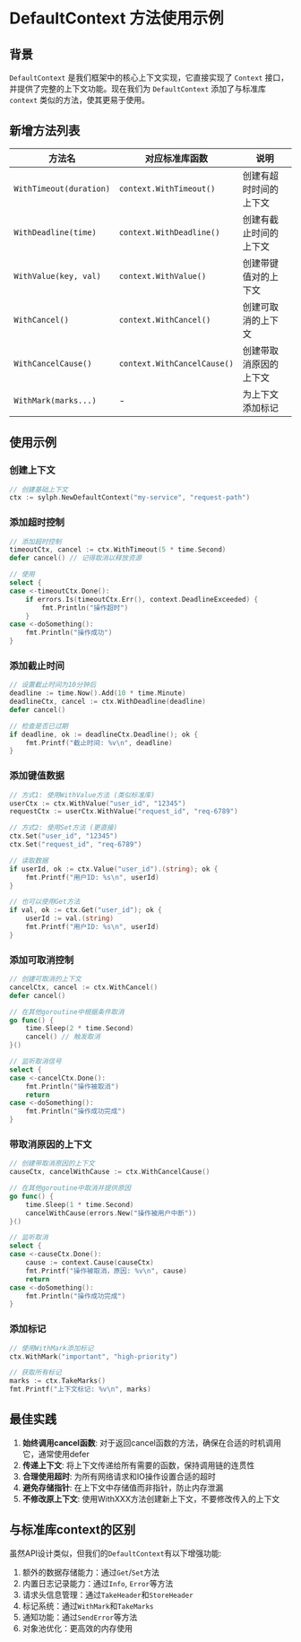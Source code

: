 # DefaultContext 方法使用示例

## 背景

`DefaultContext` 是我们框架中的核心上下文实现，它直接实现了 `Context` 接口，并提供了完整的上下文功能。现在我们为 `DefaultContext` 添加了与标准库 `context` 类似的方法，使其更易于使用。

## 新增方法列表

| 方法名 | 对应标准库函数 | 说明 |
|------------|----------------|------|
| `WithTimeout(duration)` | `context.WithTimeout()` | 创建有超时时间的上下文 |
| `WithDeadline(time)` | `context.WithDeadline()` | 创建有截止时间的上下文 |
| `WithValue(key, val)` | `context.WithValue()` | 创建带键值对的上下文 |
| `WithCancel()` | `context.WithCancel()` | 创建可取消的上下文 |
| `WithCancelCause()` | `context.WithCancelCause()` | 创建带取消原因的上下文 |
| `WithMark(marks...)` | - | 为上下文添加标记 |

## 使用示例

### 创建上下文

```go
// 创建基础上下文
ctx := sylph.NewDefaultContext("my-service", "request-path")
```

### 添加超时控制

```go
// 添加超时控制
timeoutCtx, cancel := ctx.WithTimeout(5 * time.Second)
defer cancel() // 记得取消以释放资源

// 使用
select {
case <-timeoutCtx.Done():
    if errors.Is(timeoutCtx.Err(), context.DeadlineExceeded) {
        fmt.Println("操作超时")
    }
case <-doSomething():
    fmt.Println("操作成功")
}
```

### 添加截止时间

```go
// 设置截止时间为10分钟后
deadline := time.Now().Add(10 * time.Minute)
deadlineCtx, cancel := ctx.WithDeadline(deadline)
defer cancel()

// 检查是否已过期
if deadline, ok := deadlineCtx.Deadline(); ok {
    fmt.Printf("截止时间: %v\n", deadline)
}
```

### 添加键值数据

```go
// 方式1: 使用WithValue方法 (类似标准库)
userCtx := ctx.WithValue("user_id", "12345")
requestCtx := userCtx.WithValue("request_id", "req-6789")

// 方式2: 使用Set方法 (更直接)
ctx.Set("user_id", "12345")
ctx.Set("request_id", "req-6789")

// 读取数据
if userId, ok := ctx.Value("user_id").(string); ok {
    fmt.Printf("用户ID: %s\n", userId)
}

// 也可以使用Get方法
if val, ok := ctx.Get("user_id"); ok {
    userId := val.(string)
    fmt.Printf("用户ID: %s\n", userId)
}
```

### 添加可取消控制

```go
// 创建可取消的上下文
cancelCtx, cancel := ctx.WithCancel()
defer cancel()

// 在其他goroutine中根据条件取消
go func() {
    time.Sleep(2 * time.Second)
    cancel() // 触发取消
}()

// 监听取消信号
select {
case <-cancelCtx.Done():
    fmt.Println("操作被取消")
    return
case <-doSomething():
    fmt.Println("操作成功完成")
}
```

### 带取消原因的上下文

```go
// 创建带取消原因的上下文
causeCtx, cancelWithCause := ctx.WithCancelCause()

// 在其他goroutine中取消并提供原因
go func() {
    time.Sleep(1 * time.Second)
    cancelWithCause(errors.New("操作被用户中断"))
}()

// 监听取消
select {
case <-causeCtx.Done():
    cause := context.Cause(causeCtx)
    fmt.Printf("操作被取消，原因: %v\n", cause)
    return
case <-doSomething():
    fmt.Println("操作成功完成")
}
```

### 添加标记

```go
// 使用WithMark添加标记
ctx.WithMark("important", "high-priority")

// 获取所有标记
marks := ctx.TakeMarks()
fmt.Printf("上下文标记: %v\n", marks)
```

## 最佳实践

1. **始终调用cancel函数**: 对于返回cancel函数的方法，确保在合适的时机调用它，通常使用defer
2. **传递上下文**: 将上下文传递给所有需要的函数，保持调用链的连贯性
3. **合理使用超时**: 为所有网络请求和IO操作设置合适的超时
4. **避免存储指针**: 在上下文中存储值而非指针，防止内存泄漏
5. **不修改原上下文**: 使用WithXXX方法创建新上下文，不要修改传入的上下文

## 与标准库context的区别

虽然API设计类似，但我们的`DefaultContext`有以下增强功能:

1. 额外的数据存储能力：通过`Get`/`Set`方法
2. 内置日志记录能力：通过`Info`, `Error`等方法
3. 请求头信息管理：通过`TakeHeader`和`StoreHeader`
4. 标记系统：通过`WithMark`和`TakeMarks`
5. 通知功能：通过`SendError`等方法
6. 对象池优化：更高效的内存使用 